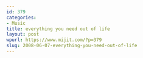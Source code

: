 ```yaml
---
id: 379
categories:
- Music
title: everything you need out of life
layout: post
wpurl: https://www.mijit.com/?p=379
slug: 2008-06-07-everything-you-need-out-of-life
---
```

<object width="425" height="344"><param name="movie" value="https://www.youtube.com/v/S_WuHb84KIQ&hl=en"></param><embed src="https://www.youtube.com/v/S_WuHb84KIQ&hl=en" type="application/x-shockwave-flash" width="425" height="344"></embed></object>
